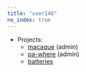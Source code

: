```yaml
---
title: "user146"
no_index: true
---
```


* Projects:
  * [macaque](/projects/macaque/) (admin)
  * [pa-where](/projects/pa-where/) (admin)
  * [batteries](/projects/batteries/)